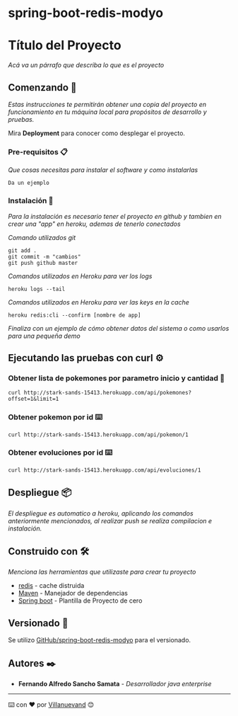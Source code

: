 # spring-boot-redis-modyo

# Título del Proyecto

_Acá va un párrafo que describa lo que es el proyecto_

## Comenzando 🚀

_Estas instrucciones te permitirán obtener una copia del proyecto en funcionamiento en tu máquina local para propósitos de desarrollo y pruebas._

Mira **Deployment** para conocer como desplegar el proyecto.


### Pre-requisitos 📋

_Que cosas necesitas para instalar el software y como instalarlas_

```
Da un ejemplo
```

### Instalación 🔧

_Para la instalación es necesario tener el proyecto en github y tambien en crear una "app" en heroku, ademas de tenerlo conectados_

_Comando utilizados git_

```
git add .
git commit -m "cambios"
git push github master
```

_Comandos utilizados en Heroku para ver los logs_

```
heroku logs --tail
```
_Comandos utilizados en Heroku para ver las keys en la cache_

```
heroku redis:cli --confirm [nombre de app]
```

_Finaliza con un ejemplo de cómo obtener datos del sistema o como usarlos para una pequeña demo_

## Ejecutando las pruebas con curl ⚙️

### Obtener lista de pokemones por parametro inicio y cantidad 🔩

```
curl http://stark-sands-15413.herokuapp.com/api/pokemones?offset=1&limit=1
```

### Obtener pokemon por id ⌨️

```
curl http://stark-sands-15413.herokuapp.com/api/pokemon/1
```
### Obtener evoluciones por id ⌨️

```
curl http://stark-sands-15413.herokuapp.com/api/evoluciones/1
```

## Despliegue 📦

_El despliegue es automatico a heroku, aplicando los comandos anteriormente mencionados, al realizar push se realiza compilacion e instalación._

## Construido con 🛠️

_Menciona las herramientas que utilizaste para crear tu proyecto_

* [redis](https://redis.io/) - cache distruida
* [Maven](https://maven.apache.org/) - Manejador de dependencias
* [Spring boot](https://start.spring.io/) - Plantilla de Proyecto de cero


## Versionado 📌

Se utilizo [GitHub/spring-boot-redis-modyo](https://github.com/fernandosanchosamata/spring-boot-redis-modyo) para el versionado. 

## Autores ✒️
* **Fernando Alfredo Sancho Samata** - *Desarrollador java enterprise*

---
⌨️ con ❤️ por [Villanuevand](https://github.com/Villanuevand) 😊
